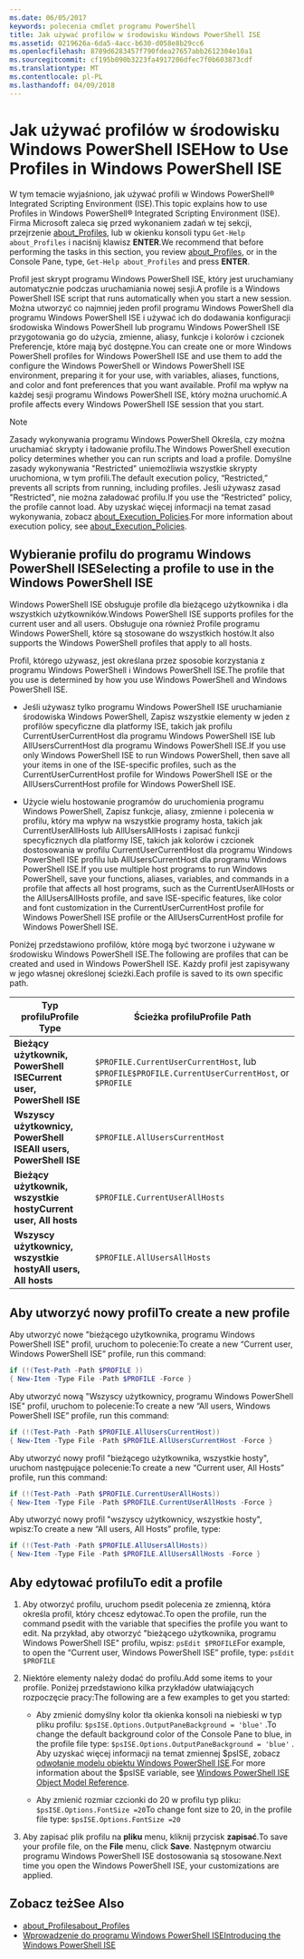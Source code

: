 ```yaml
---
ms.date: 06/05/2017
keywords: polecenia cmdlet programu PowerShell
title: Jak używać profilów w środowisku Windows PowerShell ISE
ms.assetid: 0219626a-6da5-4acc-b630-d058e8b29cc6
ms.openlocfilehash: 8789d6283457f790fdea27657abb2612304e10a1
ms.sourcegitcommit: cf195b090b3223fa4917206dfec7f0b603873cdf
ms.translationtype: MT
ms.contentlocale: pl-PL
ms.lasthandoff: 04/09/2018
---
```

# <a name="how-to-use-profiles-in-windows-powershell-ise"></a><span data-ttu-id="eb317-103">Jak używać profilów w środowisku Windows PowerShell ISE</span><span class="sxs-lookup"><span data-stu-id="eb317-103">How to Use Profiles in Windows PowerShell ISE</span></span>

<span data-ttu-id="eb317-104">W tym temacie wyjaśniono, jak używać profili w Windows PowerShell® Integrated Scripting Environment (ISE).</span><span class="sxs-lookup"><span data-stu-id="eb317-104">This topic explains how to use Profiles in Windows PowerShell® Integrated Scripting Environment (ISE).</span></span> <span data-ttu-id="eb317-105">Firma Microsoft zaleca się przed wykonaniem zadań w tej sekcji, przejrzenie [about_Profiles](/powershell/module/microsoft.powershell.core/about/about_profiles), lub w okienku konsoli typu `Get-Help about_Profiles` i naciśnij klawisz **ENTER**.</span><span class="sxs-lookup"><span data-stu-id="eb317-105">We recommend that before performing the tasks in this section, you review [about_Profiles](/powershell/module/microsoft.powershell.core/about/about_profiles), or in the Console Pane, type, `Get-Help about_Profiles` and press **ENTER**.</span></span>

<span data-ttu-id="eb317-106">Profil jest skrypt programu Windows PowerShell ISE, który jest uruchamiany automatycznie podczas uruchamiania nowej sesji.</span><span class="sxs-lookup"><span data-stu-id="eb317-106">A profile is a Windows PowerShell ISE script that runs automatically when you start a new session.</span></span>  <span data-ttu-id="eb317-107">Można utworzyć co najmniej jeden profil programu Windows PowerShell dla programu Windows PowerShell ISE i używać ich do dodawania konfiguracji środowiska Windows PowerShell lub programu Windows PowerShell ISE przygotowania go do użycia, zmienne, aliasy, funkcje i kolorów i czcionek Preferencje, które mają być dostępne.</span><span class="sxs-lookup"><span data-stu-id="eb317-107">You can create one or more Windows PowerShell profiles for Windows PowerShell ISE and use them to add the configure the Windows PowerShell or Windows PowerShell ISE environment, preparing it for your use, with variables, aliases, functions, and color and font preferences that you want available.</span></span> <span data-ttu-id="eb317-108">Profil ma wpływ na każdej sesji programu Windows PowerShell ISE, który można uruchomić.</span><span class="sxs-lookup"><span data-stu-id="eb317-108">A profile affects every Windows PowerShell ISE session that you start.</span></span>

> [!NOTE]
> <span data-ttu-id="eb317-109">Zasady wykonywania programu Windows PowerShell Określa, czy można uruchamiać skrypty i ładowanie profilu.</span><span class="sxs-lookup"><span data-stu-id="eb317-109">The Windows PowerShell execution policy determines whether you can run scripts and load a profile.</span></span> <span data-ttu-id="eb317-110">Domyślne zasady wykonywania "Restricted" uniemożliwia wszystkie skrypty uruchomiona, w tym profili.</span><span class="sxs-lookup"><span data-stu-id="eb317-110">The default execution policy, “Restricted,” prevents all scripts from running, including profiles.</span></span> <span data-ttu-id="eb317-111">Jeśli używasz zasad "Restricted", nie można załadować profilu.</span><span class="sxs-lookup"><span data-stu-id="eb317-111">If you use the “Restricted” policy, the profile cannot load.</span></span> <span data-ttu-id="eb317-112">Aby uzyskać więcej informacji na temat zasad wykonywania, zobacz [about_Execution_Policies](/powershell/module/microsoft.powershell.core/about/about_execution_policies).</span><span class="sxs-lookup"><span data-stu-id="eb317-112">For more information about execution policy, see [about_Execution_Policies](/powershell/module/microsoft.powershell.core/about/about_execution_policies).</span></span>

## <a name="selecting-a-profile-to-use-in-the-windows-powershell-ise"></a><span data-ttu-id="eb317-113">Wybieranie profilu do programu Windows PowerShell ISE</span><span class="sxs-lookup"><span data-stu-id="eb317-113">Selecting a profile to use in the Windows PowerShell ISE</span></span>

<span data-ttu-id="eb317-114">Windows PowerShell ISE obsługuje profile dla bieżącego użytkownika i dla wszystkich użytkowników.</span><span class="sxs-lookup"><span data-stu-id="eb317-114">Windows PowerShell ISE supports profiles for the current user and all users.</span></span> <span data-ttu-id="eb317-115">Obsługuje ona również Profile programu Windows PowerShell, które są stosowane do wszystkich hostów.</span><span class="sxs-lookup"><span data-stu-id="eb317-115">It also supports the Windows PowerShell profiles that apply to all hosts.</span></span>

<span data-ttu-id="eb317-116">Profil, którego używasz, jest określana przez sposobie korzystania z programu Windows PowerShell i Windows PowerShell ISE.</span><span class="sxs-lookup"><span data-stu-id="eb317-116">The profile that you use is determined by how you use Windows PowerShell and Windows PowerShell ISE.</span></span>

- <span data-ttu-id="eb317-117">Jeśli używasz tylko programu Windows PowerShell ISE uruchamianie środowiska Windows PowerShell, Zapisz wszystkie elementy w jeden z profilów specyficzne dla platformy ISE, takich jak profilu CurrentUserCurrentHost dla programu Windows PowerShell ISE lub AllUsersCurrentHost dla programu Windows PowerShell ISE.</span><span class="sxs-lookup"><span data-stu-id="eb317-117">If you use only Windows PowerShell ISE to run Windows PowerShell, then save all your items in one of the ISE-specific profiles, such as the CurrentUserCurrentHost profile for Windows PowerShell ISE or the AllUsersCurrentHost profile for Windows PowerShell ISE.</span></span>

- <span data-ttu-id="eb317-118">Użycie wielu hostowanie programów do uruchomienia programu Windows PowerShell, Zapisz funkcje, aliasy, zmienne i polecenia w profilu, który ma wpływ na wszystkie programy hosta, takich jak CurrentUserAllHosts lub AllUsersAllHosts i zapisać funkcji specyficznych dla platformy ISE, takich jak kolorów i czcionek dostosowania w profilu CurrentUserCurrentHost dla programu Windows PowerShell ISE profilu lub AllUsersCurrentHost dla programu Windows PowerShell ISE.</span><span class="sxs-lookup"><span data-stu-id="eb317-118">If you use multiple host programs to run Windows PowerShell, save your functions, aliases, variables, and commands in a profile that affects all host programs, such as the CurrentUserAllHosts or the AllUsersAllHosts profile, and save ISE-specific features, like color and font customization in the CurrentUserCurrentHost profile for Windows PowerShell ISE profile or the AllUsersCurrentHost profile for Windows PowerShell ISE.</span></span>

<span data-ttu-id="eb317-119">Poniżej przedstawiono profilów, które mogą być tworzone i używane w środowisku Windows PowerShell ISE.</span><span class="sxs-lookup"><span data-stu-id="eb317-119">The following are profiles that can be created and used in Windows PowerShell ISE.</span></span> <span data-ttu-id="eb317-120">Każdy profil jest zapisywany w jego własnej określonej ścieżki.</span><span class="sxs-lookup"><span data-stu-id="eb317-120">Each profile is saved to its own specific path.</span></span>

| <span data-ttu-id="eb317-121">Typ profilu</span><span class="sxs-lookup"><span data-stu-id="eb317-121">Profile Type</span></span> | <span data-ttu-id="eb317-122">Ścieżka profilu</span><span class="sxs-lookup"><span data-stu-id="eb317-122">Profile Path</span></span> |
| --- | --- |
| <span data-ttu-id="eb317-123">**Bieżący użytkownik, PowerShell ISE**</span><span class="sxs-lookup"><span data-stu-id="eb317-123">**Current user, PowerShell ISE**</span></span>| <span data-ttu-id="eb317-124">`$PROFILE.CurrentUserCurrentHost`, lub `$PROFILE`</span><span class="sxs-lookup"><span data-stu-id="eb317-124">`$PROFILE.CurrentUserCurrentHost`, or `$PROFILE`</span></span> |
| <span data-ttu-id="eb317-125">**Wszyscy użytkownicy, PowerShell ISE**</span><span class="sxs-lookup"><span data-stu-id="eb317-125">**All users, PowerShell ISE**</span></span>| `$PROFILE.AllUsersCurrentHost` |
| <span data-ttu-id="eb317-126">**Bieżący użytkownik, wszystkie hosty**</span><span class="sxs-lookup"><span data-stu-id="eb317-126">**Current user, All hosts**</span></span>| `$PROFILE.CurrentUserAllHosts` |
| <span data-ttu-id="eb317-127">**Wszyscy użytkownicy, wszystkie hosty**</span><span class="sxs-lookup"><span data-stu-id="eb317-127">**All users, All hosts**</span></span> | `$PROFILE.AllUsersAllHosts` |

## <a name="to-create-a-new-profile"></a><span data-ttu-id="eb317-128">Aby utworzyć nowy profil</span><span class="sxs-lookup"><span data-stu-id="eb317-128">To create a new profile</span></span>

<span data-ttu-id="eb317-129">Aby utworzyć nowe "bieżącego użytkownika, programu Windows PowerShell ISE" profil, uruchom to polecenie:</span><span class="sxs-lookup"><span data-stu-id="eb317-129">To create a new “Current user, Windows PowerShell ISE” profile, run this command:</span></span>

```powershell
if (!(Test-Path -Path $PROFILE ))
{ New-Item -Type File -Path $PROFILE -Force }
```

<span data-ttu-id="eb317-130">Aby utworzyć nową "Wszyscy użytkownicy, programu Windows PowerShell ISE" profil, uruchom to polecenie:</span><span class="sxs-lookup"><span data-stu-id="eb317-130">To create a new “All users, Windows PowerShell ISE” profile, run this command:</span></span>

```powershell
if (!(Test-Path -Path $PROFILE.AllUsersCurrentHost))
{ New-Item -Type File -Path $PROFILE.AllUsersCurrentHost -Force }
```

<span data-ttu-id="eb317-131">Aby utworzyć nowy profil "bieżącego użytkownika, wszystkie hosty", uruchom następujące polecenie:</span><span class="sxs-lookup"><span data-stu-id="eb317-131">To create a new “Current user, All Hosts” profile, run this command:</span></span>

```powershell
if (!(Test-Path -Path $PROFILE.CurrentUserAllHosts))
{ New-Item -Type File -Path $PROFILE.CurrentUserAllHosts -Force }
```

<span data-ttu-id="eb317-132">Aby utworzyć nowy profil "wszyscy użytkownicy, wszystkie hosty", wpisz:</span><span class="sxs-lookup"><span data-stu-id="eb317-132">To create a new “All users, All Hosts” profile, type:</span></span>

```powershell
if (!(Test-Path -Path $PROFILE.AllUsersAllHosts))
{ New-Item -Type File -Path $PROFILE.AllUsersAllHosts -Force }
```

## <a name="to-edit-a-profile"></a><span data-ttu-id="eb317-133">Aby edytować profilu</span><span class="sxs-lookup"><span data-stu-id="eb317-133">To edit a profile</span></span>

1. <span data-ttu-id="eb317-134">Aby otworzyć profilu, uruchom psedit polecenia ze zmienną, która określa profil, który chcesz edytować.</span><span class="sxs-lookup"><span data-stu-id="eb317-134">To open the profile, run the command psedit with the variable that specifies the profile you want to edit.</span></span> <span data-ttu-id="eb317-135">Na przykład, aby otworzyć "bieżącego użytkownika, programu Windows PowerShell ISE" profilu, wpisz: `psEdit $PROFILE`</span><span class="sxs-lookup"><span data-stu-id="eb317-135">For example, to open the “Current user, Windows PowerShell ISE” profile, type: `psEdit $PROFILE`</span></span>

2. <span data-ttu-id="eb317-136">Niektóre elementy należy dodać do profilu.</span><span class="sxs-lookup"><span data-stu-id="eb317-136">Add some items to your profile.</span></span> <span data-ttu-id="eb317-137">Poniżej przedstawiono kilka przykładów ułatwiających rozpoczęcie pracy:</span><span class="sxs-lookup"><span data-stu-id="eb317-137">The following are a few examples to get you started:</span></span>

   - <span data-ttu-id="eb317-138">Aby zmienić domyślny kolor tła okienka konsoli na niebieski w typ pliku profilu: `$psISE.Options.OutputPaneBackground = 'blue'` .</span><span class="sxs-lookup"><span data-stu-id="eb317-138">To change the default background color of the Console Pane to blue, in the profile file type: `$psISE.Options.OutputPaneBackground = 'blue'` .</span></span> <span data-ttu-id="eb317-139">Aby uzyskać więcej informacji na temat zmiennej $psISE, zobacz [odwołanie modelu obiektu Windows PowerShell ISE](The-ISE-Object-Model-Hierarchy.md).</span><span class="sxs-lookup"><span data-stu-id="eb317-139">For more information about the $psISE variable, see [Windows PowerShell ISE Object Model Reference](The-ISE-Object-Model-Hierarchy.md).</span></span>

   - <span data-ttu-id="eb317-140">Aby zmienić rozmiar czcionki do 20 w profilu typ pliku: `$psISE.Options.FontSize =20`</span><span class="sxs-lookup"><span data-stu-id="eb317-140">To change font size to 20, in the profile file type: `$psISE.Options.FontSize =20`</span></span>

3. <span data-ttu-id="eb317-141">Aby zapisać plik profilu na **pliku** menu, kliknij przycisk **zapisać**.</span><span class="sxs-lookup"><span data-stu-id="eb317-141">To save your profile file, on the **File** menu, click **Save**.</span></span> <span data-ttu-id="eb317-142">Następnym otwarciu programu Windows PowerShell ISE dostosowania są stosowane.</span><span class="sxs-lookup"><span data-stu-id="eb317-142">Next time you open the Windows PowerShell ISE, your customizations are applied.</span></span>

## <a name="see-also"></a><span data-ttu-id="eb317-143">Zobacz też</span><span class="sxs-lookup"><span data-stu-id="eb317-143">See Also</span></span>

- [<span data-ttu-id="eb317-144">about_Profiles</span><span class="sxs-lookup"><span data-stu-id="eb317-144">about_Profiles</span></span>](/powershell/module/microsoft.powershell.core/about/about_profiles)
- [<span data-ttu-id="eb317-145">Wprowadzenie do programu Windows PowerShell ISE</span><span class="sxs-lookup"><span data-stu-id="eb317-145">Introducing the Windows PowerShell ISE</span></span>](Introducing-the-Windows-PowerShell-ISE.md)